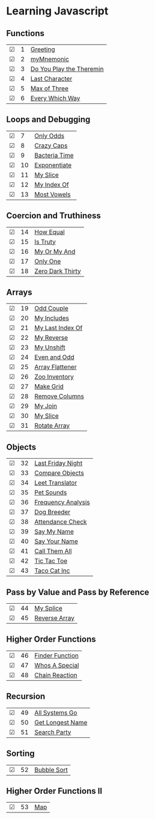 # Learning Javascript

## Functions
|     |       |          |        
| --- | --- | -------- |
| &#9745; | 1 |[Greeting](./functions/1-greeting.js) |
| &#9745; | 2 |[myMnemonic](./functions/2-myMnemonic.js) |
| &#9745; | 3 |[Do You Play the Theremin](./functions/3-do-you-play-the-theremin.js) |
| &#9745; | 4 |[Last Character](./functions/4-last-character.js) |
| &#9745; | 5 |[Max of Three](./functions/5-max-of-three.js) |
| &#9745; | 6 |[Every Which Way](./functions/6-every-which-way.js) |

## Loops and Debugging
|     |       |          |        
| --- | --- | -------- |
| &#9745; | 7 |[Only Odds](./loops/7-only-odds.js) |
| &#9745; | 8 |[Crazy Caps](./loops/8-crazy-caps.js) |
| &#9745; | 9 |[Bacteria Time](./loops/9-bacteria-time.js) |
| &#9745; | 10 |[Exponentiate](./loops/10-exponentiate.js) |
| &#9745; | 11 |[My Slice](./loops/11-my-slice.js) |
| &#9745; | 12 |[My Index Of](./loops/12-my-index-of.js) |
| &#9745; | 13 |[Most Vowels](./loops/13-most-vowels.js) |

## Coercion and Truthiness
|     |       |          |        
| --- | --- | -------- |
| &#9745; | 14 |[How Equal](./coercion/14-how-equal.js) |
| &#9745; | 15 |[Is Truty](./coercion/15-is-truthy.js) |
| &#9745; | 16 |[My Or My And](./coercion/16-my-or-my-and.js) |
| &#9745; | 17 |[Only One](./coercion/17-only-one.js) |
| &#9745; | 18 |[Zero Dark Thirty](./coercion/18-zero-dark-thirty.js) |

## Arrays
|     |       |          |        
| --- | --- | -------- |
| &#9745; | 19 |[Odd Couple](./arrays/19-odd-couple.js) |
| &#9745; | 20 |[My Includes](./arrays/20-my-includes.js) |
| &#9745; | 21 |[My Last Index Of](./arrays/21-my-last-index-of.js) |
| &#9745; | 22 |[My Reverse](./arrays/22-my-reverse.js) |
| &#9745; | 23 |[My Unshift](./arrays/23-my-unshift.js) |
| &#9745; | 24 |[Even and Odd](./arrays/24-even-and-odd.js) |
| &#9745; | 25 |[Array Flattener](./arrays/25-array-flattener.js) |
| &#9745; | 26 |[Zoo Inventory](./arrays/26-zoo-inventory.js) |
| &#9745; | 27 |[Make Grid](./arrays/27-make-grid.js) |
| &#9745; | 28 |[Remove Columns](./arrays/28-remove-columns.js) |
| &#9745; | 29 |[My Join](./arrays/29-my-join.js) |
| &#9745; | 30 |[My Slice](./arrays/30-my-slice.js) |
| &#9745; | 31 |[Rotate Array](./arrays/31-rotate-array.js) |

## Objects
|     |       |          |        
| --- | --- | -------- |
| &#9745; | 32 |[Last Friday Night](./objects/32-last-friday-night.js) |
| &#9745; | 33 |[Compare Objects](./objects/33-compare-objects.js) |
| &#9745; | 34 |[Leet Translator](./objects/34-leet-translator.js) |
| &#9745; | 35 |[Pet Sounds](./objects/35-pet-sounds.js) |
| &#9745; | 36 |[Frequency Analysis](./objects/36-frequency-analysis.js) |
| &#9745; | 37 |[Dog Breeder](./objects/37-dog-breeder.js) |
| &#9745; | 38 |[Attendance Check](./objects/38-attendance-check.js) |
| &#9745; | 39 |[Say My Name](./objects/39-say-my-name.js) |
| &#9745; | 40 |[Say Your Name](./objects/40-say-your-name.js) |
| &#9745; | 41 |[Call Them All](./objects/41-call-them-all.js) |
| &#9745; | 42 |[Tic Tac Toe](./objects/42-tic-tac-toe.js) |
| &#9745; | 43 |[Taco Cat Inc](./objects/43-taco-cat-inc.js) |

## Pass by Value and Pass by Reference
|     |       |          |        
| --- | --- | -------- |
| &#9745; | 44 |[My Splice](./valuereference/44-my-splice.js) |
| &#9745; | 45 |[Reverse Array](./valuereference/45-reverse-array.js) |

## Higher Order Functions
|     |       |          |        
| --- | --- | -------- |
| &#9745; | 46 |[Finder Function](./higherorderfunctions/46-finder-function.js) |
| &#9745; | 47 |[Whos A Special](./higherorderfunctions/47-whos-a-special.js) |
| &#9745; | 48 |[Chain Reaction](./higherorderfunctions/48-chain-reaction.js) |

## Recursion
|     |       |          |        
| --- | --- | -------- |
| &#9745; | 49 |[All Systems Go](./recursion/49-all-systems-go.js) |
| &#9745; | 50 |[Get Longest Name](./recursion/50-get-longest-name.js) |
| &#9745; | 51 |[Search Party](./recursion/51-search-party.js) |

## Sorting
|     |       |          |        
| --- | --- | -------- |
| &#9745; | 52 |[Bubble Sort](./sorting/52-bubble-sort.js) |

## Higher Order Functions II
|     |       |          |        
| --- | --- | -------- |
| &#9745; | 53 |[Map](./higheroderfunctions2/53-map.js) |

